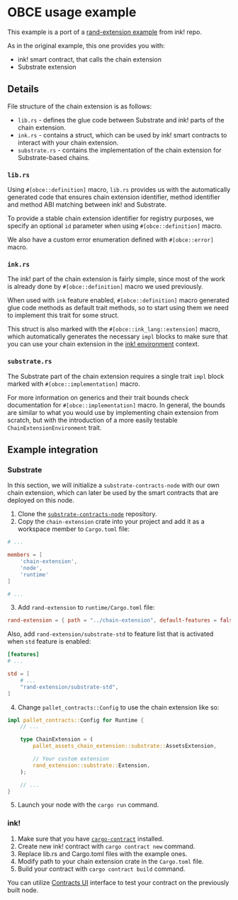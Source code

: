 # OBCE usage example

This example is a port of a [rand-extension example](https://github.com/paritytech/ink/tree/master/integration-tests/rand-extension) from ink! repo.

As in the original example, this one provides you with:

* ink! smart contract, that calls the chain extension
* Substrate extension

## Details

File structure of the chain extension is as follows:

* `lib.rs` - defines the glue code between Substrate and ink! parts of the chain extension.
* `ink.rs` - contains a struct, which can be used by ink! smart contracts to interact with your chain extension.
* `substrate.rs` - contains the implementation of the chain extension for Substrate-based chains.

### `lib.rs`

Using `#[obce::definition]` macro, `lib.rs` provides us with the automatically generated
code that ensures chain extension identifier, method identifier and method ABI matching between ink! and Substrate.

To provide a stable chain extension identifier for registry purposes, we specify an optional `id` parameter
when using `#[obce::definition]` macro.

We also have a custom error enumeration defined with `#[obce::error]` macro.

### `ink.rs`

The ink! part of the chain extension is fairly simple, since most of the work is already done
by `#[obce::definition]` macro we used previously.

When used with `ink` feature enabled, `#[obce::definition]` macro generated glue code methods
as default trait methods, so to start using them we need to implement this trait for some struct.

This struct is also marked with the `#[obce::ink_lang::extension]` macro, which automatically
generates the necessary `impl` blocks to make sure that you can use your chain extension
in the [ink! environment](https://use.ink/basics/environment-functions) context.

### `substrate.rs`

The Substrate part of the chain extension requires a single trait `impl` block
marked with `#[obce::implementation]` macro.

For more information on generics and their trait bounds check documentation
for `#[obce::implementation]` macro. In general, the bounds are similar to what
you would use by implementing chain extension from scratch, but with the introduction
of a more easily testable `ChainExtensionEnvironment` trait.

## Example integration

### Substrate

In this section, we will initialize a `substrate-contracts-node` with our own chain extension,
which can later be used by the smart contracts that are deployed on this node.

1. Clone the [`substrate-contracts-node`](https://github.com/paritytech/substrate-contracts-node) repository.
2. Copy the `chain-extension` crate into your project and add it as a workspace member to `Cargo.toml` file:

```toml
# ...

members = [
    'chain-extension',
    'node',
    'runtime'
]

# ...
```

3. Add `rand-extension` to `runtime/Cargo.toml` file:

```toml
rand-extension = { path = "../chain-extension", default-features = false, features = ["substrate"] }
```

Also, add `rand-extension/substrate-std` to feature list that is activated when `std` feature is enabled:

```toml
[features]
# ...

std = [
    # ...
    "rand-extension/substrate-std",
]
```

4. Change `pallet_contracts::Config` to use the chain extension like so:

```rust
impl pallet_contracts::Config for Runtime {
    // ...

    type ChainExtension = (
        pallet_assets_chain_extension::substrate::AssetsExtension,

        // Your custom extension
        rand_extension::substrate::Extension,
    );

    // ...
}
```

5. Launch your node with the `cargo run` command.

### ink!

1. Make sure that you have [`cargo-contract`](https://github.com/paritytech/cargo-contract#installation) installed.
2. Create new ink! contract with `cargo contract new` command.
3. Replace lib.rs and Cargo.toml files with the example ones.
4. Modify path to your chain extension crate in the `Cargo.toml` file.
5. Build your contract with `cargo contract build` command.

You can utilize [Contracts UI](https://contracts-ui.substrate.io/) interface
to test your contract on the previously built node.
